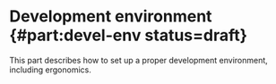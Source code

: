 # Development environment {#part:devel-env status=draft}

This part describes how to set up a proper development environment, including ergonomics.


